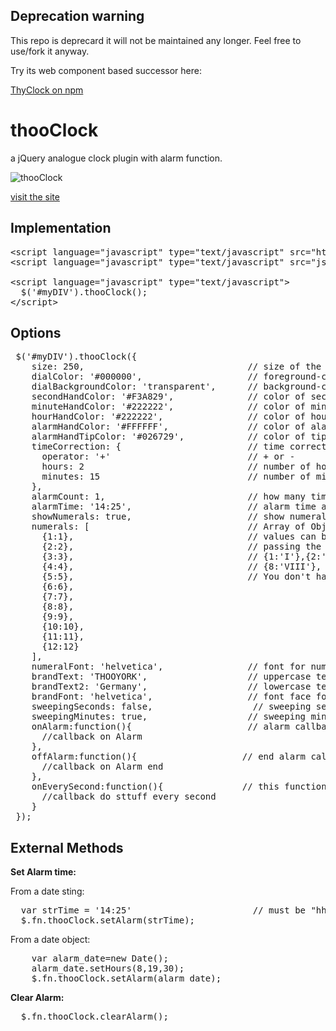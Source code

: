
## Deprecation warning
This repo is deprecard it will not be maintained any longer. Feel free to use/fork it anyway.

Try its web component based successor here:

 <a href="https://www.npmjs.com/package/thy-clock">ThyClock on npm</a>


thooClock
=========

a jQuery analogue clock plugin with alarm function.

![thooClock](screenshot_thooclock.png?raw=true "thooClock")

<a href="https://www.smart-sign.com/thooclock">visit the site</a>

Implementation
--------------

<pre>
&lt;script language="javascript" type="text/javascript" src="https://code.jquery.com/jquery-latest.min.js"&gt;&lt;/script&gt; 
&lt;script language="javascript" type="text/javascript" src="js/jquery.thooClock.min.js"&gt;&lt;/script&gt;  	

&lt;script language="javascript" type="text/javascript"&gt;
  $('#myDIV').thooClock();
&lt;/script&gt;  
</pre>

Options
-------
<pre>
 $('#myDIV').thooClock({
    size: 250,                               // size of the clock
    dialColor: '#000000',                    // foreground-color of dial can be defined as hex, colorstring, or rgb, rgba function
    dialBackgroundColor: 'transparent',      // background-color of dial
    secondHandColor: '#F3A829',              // color of second hand
    minuteHandColor: '#222222',              // color of minute hand
    hourHandColor: '#222222',                // color of hour hand
    alarmHandColor: '#FFFFFF',               // color of alarm hand (alarm hand only visible if alarmTime is set to 'hh:mm')
    alarmHandTipColor: '#026729',            // color of tip of alarm hand
    timeCorrection: {                        // time correction object correction can be positive or negative
      operator: '+'                          // + or -
      hours: 2                               // number of hours 
      minutes: 15                            // number of minutes
    },                    
    alarmCount: 1,                           // how many times should the onAlarm Callback function be fired
    alarmTime: '14:25',                      // alarm time as Date object or String : "hh", "hh:mm", "hh:mm:ss"
    showNumerals: true,                      // show numerals on dial true/false
    numerals: [                              // Array of Objects with numbers as keys
      {1:1},                                 // values can be any String or number. You can draw roman dial by
      {2:2},                                 // passing the following key/values:
      {3:3},                                 // {1:'I'},{2:'II'},{3:'III'},{4:'IV'},{5:'V'},{6:'VI'},{7:'VII'}
      {4:4},                                 // {8:'VIII'}, {9:'IX'}, {10:'X'}, {11:'XI'}, {12:'XII'}
      {5:5},                                 // You don't have to set all 12 you could only set e.g. 3,6,9,12
      {6:6},
      {7:7},
      {8:8},
      {9:9},
      {10:10},
      {11:11},
      {12:12}
    ],
    numeralFont: 'helvetica',                // font for numerals
    brandText: 'THOOYORK',                   // uppercase text on clock dial
    brandText2: 'Germany',                   // lowercase text on clock dial
    brandFont: 'helvetica',                  // font face for brandText
    sweepingSeconds: false,                   // sweeping second hand true/false true is like automatic clock, false is ticking
    sweepingMinutes: true,                   // sweeping minute hand true/false
    onAlarm:function(){                      // alarm callback function 
      //callback on Alarm
    },
    offAlarm:function(){                    // end alarm callback
      //callback on Alarm end
    },
    onEverySecond:function(){               // this function is fired on every second
      //callback do sttuff every second
    }
 });
</pre>

External Methods 
-------

**Set Alarm time:**

From a date sting:
<pre>
  var strTime = '14:25'                       // must be "hh", "hh:mm" or "hh:mm:ss"
  $.fn.thooClock.setAlarm(strTime);
</pre>

From a date object:
<pre>
	var alarm_date=new Date();
	alarm_date.setHours(8,19,30);
	$.fn.thooClock.setAlarm(alarm_date);
</pre>

**Clear Alarm:**
<pre>
  $.fn.thooClock.clearAlarm();
</pre>
